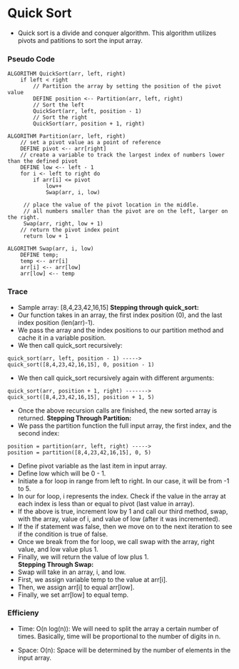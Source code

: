 # Quick Sort
- Quick sort is a divide and conquer algorithm. This algorithm utilizes pivots and patitions to sort the input array.
### Pseudo Code
```
ALGORITHM QuickSort(arr, left, right)
    if left < right
        // Partition the array by setting the position of the pivot value 
        DEFINE position <-- Partition(arr, left, right)
        // Sort the left
        QuickSort(arr, left, position - 1)
        // Sort the right
        QuickSort(arr, position + 1, right)

ALGORITHM Partition(arr, left, right)
    // set a pivot value as a point of reference
    DEFINE pivot <-- arr[right]
    // create a variable to track the largest index of numbers lower than the defined pivot
    DEFINE low <-- left - 1
    for i <- left to right do
        if arr[i] <= pivot
            low++
            Swap(arr, i, low)

     // place the value of the pivot location in the middle.
     // all numbers smaller than the pivot are on the left, larger on the right. 
     Swap(arr, right, low + 1)
    // return the pivot index point
     return low + 1

ALGORITHM Swap(arr, i, low)
    DEFINE temp;
    temp <-- arr[i]
    arr[i] <-- arr[low]
    arr[low] <-- temp
```
### Trace 
- Sample array: [8,4,23,42,16,15]
**Stepping through quick_sort:**  
- Our function takes in an array, the first index position (0), and the last index position (len(arr)-1). 
- We pass the array and the index positions to our partition method and cache it in a variable position. 
- We then call quick_sort recursively:
```
quick_sort(arr, left, position - 1) ----->
quick_sort([8,4,23,42,16,15], 0, position - 1)
```
- We then call quick_sort recursively again with different arguments:
```
quick_sort(arr, position + 1, right) ------->
quick_sort([8,4,23,42,16,15], position + 1, 5)
```
- Once the above recursion calls are finished, the new sorted array is returned. 
**Stepping Through Partition:**
- We pass the partition function the full input array, the first index, and the second index:
```
position = partition(arr, left, right) ----->
position = partition([8,4,23,42,16,15], 0, 5)
```
- Define pivot variable as the last item in input array.
- Define low which will be 0 - 1. 
- Initiate a for loop in range from left to right. In our case, it will be from -1 to 5.
- In our for loop, i represents the index. Check if the value in the array at each index is less than or equal to pivot (last value in array).
- If the above is true, increment low by 1 and call our third method, swap, with the array, value of i, and value of low (after it was incremented). 
- If the if statement was false, then we move on to the next iteration to see if the condition is true of false.
- Once we break from the for loop, we call swap with the array, right value, and low value plus 1. 
- Finally, we will return the value of low plus 1.  
**Stepping Through Swap:**  
- Swap will take in an array, i, and low. 
- First, we assign variable temp to the value at arr[i]. 
- Then, we assign arr[i] to equal arr[low].
- Finally, we set arr[low] to equal temp. 
                 
### Efficieny
- Time: O(n log(n)): We will need to split the array a certain number of times. Basically, time will be proportional to the number of digits in n. 

- Space: O(n): Space will be determined by the number of elements in the input array. 
